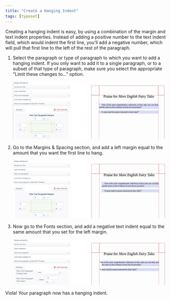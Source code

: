 ```yaml
---
title: "Create a Hanging Indent"
tags: [typeset]
---
```

 
<html><body><section data-type="chapter" class="hsecchapter" data-hederis-type="hsecchapter" id="hanging-indent" data-pi-attrs="id: hanging-indent; data-tags: typeset;" role="doc-chapter" data-tags="typeset" data-author-name=" " data-book-title=" " title="Create a Hanging Indent"><p class="hblkp" data-hederis-type="hblkp" id="pLSUsQZwW">Creating a hanging indent is easy, by using a combination of the margin and text indent properties. Instead of adding a positive number to the text indent field, which would indent the first line, you&#8217;ll add a negative number, which will pull that first line to the left of the rest of the paragraph.</p><ol class="hwprnumlist" data-hederis-type="hwprnumlist" id="pEg6n7yYb"><li class="hblkoli" data-hederis-type="hblkoli" id="ligOiFuMaK"><p class="hblkoli" data-hederis-type="hblklip" id="peZbPPwGL">Select the paragraph or type of paragraph to which you want to add a hanging indent. If you only want to add it to a single paragraph, or to a subset of that type of paragraph, make sure you select the appropriate &#8220;Limit these changes to&#8230;&#8221; option.</p><img data-hederis-type="hblkimg" class="hblkimg" id="pPCif6xf6" src="/images/hanging1.png" data-img-src="/images/hanging1.png"/></li><li class="hblkoli" data-hederis-type="hblkoli" id="lieXWEjKzT"><p class="hblkoli" data-hederis-type="hblklip" id="pUj3LLT9f">Go to the Margins &amp; Spacing section, and add a left margin equal to the amount that you want the first line to hang.</p><img data-hederis-type="hblkimg" class="hblkimg" id="pd9jkKnIa" src="/images/hanging2.png" data-img-src="/images/hanging2.png"/></li><li class="hblkoli" data-hederis-type="hblkoli" id="ligayd0Bvb"><p class="hblkoli" data-hederis-type="hblklip" id="pQulQDewC">Now go to the Fonts section, and add a negative text indent equal to the same amount that you set for the left margin.</p><img data-hederis-type="hblkimg" class="hblkimg" id="paeUSLH5l" src="/images/hanging3.png" data-img-src="/images/hanging3.png"/></li></ol><p class="hblkp" data-hederis-type="hblkp" id="puHPLUl9n">Viola! Your paragraph now has a hanging indent.</p></section></body></html>
